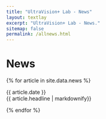 ```yaml
---
title: "UltraVision+ Lab - News"
layout: textlay
excerpt: "UltraVision+ Lab - News."
sitemap: false
permalink: /allnews.html
---
```


# News

{% for article in site.data.news %}
<p>{{ article.date }} <br> {{ article.headline | markdownify}}</p>
{% endfor %}
